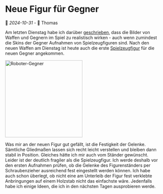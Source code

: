 # Neue Figur für Gegner

📅 *2024-10-31* - 🧔 Thomas

Am letzten Dienstag habe ich darüber [geschrieben](2024-10-22.md), dass die Bilder von Waffen und Gegnern im Spiel zu realistisch wirken - auch wenn zumindest die Skins der Gegner Aufnahmen von Spielzeugfiguren sind. Nach den neuen Waffen am Dienstag ist heute auch die erste <a href="https://amzn.eu/d/dkCpgA4" target="_blank">Spielzeugfigur</a> für die neuen Gegner angekommen.

<div class="pswp-gallery pswp-gallery--single-column" id="gallery-20241031">  
  <a href="/de/media/blog/2024-10-31/2024-10-31.jpg" 
    data-pswp-width="900" 
    data-pswp-height="1200" 
    target="_blank">
    <img src="/de/media/blog/2024-10-31/2024-10-31-small.jpg" alt="Roboter-Gegner" style="width: 250px" title="Roboter-Gegner"/>
  </a>
</div>

<link rel="stylesheet" href="/de/assets/css/photoswipe.css">

<script type="module">
    import PhotoSwipeLightbox from '/de/assets/js/photoswipe-lightbox.esm.js';
    new PhotoSwipeLightbox({
      gallery: '#gallery-20241031',
      children: 'a',
      pswpModule: () => import('/de/assets/js/photoswipe.esm.js')
    }).init();    
</script>

Was mir an der neuen Figur gut gefällt, ist die Festigkeit der Gelenke. Sämtliche Gliedmaßen lassen sich recht leicht verstellen und bleiben dann stabil in Position. Gleiches hätte ich mir auch vom Ständer gewünscht. Leider ist der deutlich fragiler als die Spielzeugfigur. Ich werde deshalb vor den ersten Aufnahmen prüfen, ob die Gelenke des Figurenständers per Schraubenzieher ausreichend fest eingestellt werden können. Ich habe auch schon überlegt, ob nicht eine am Unterleib der Figur fest verklebte Anbringungen auf einem Holzstab nicht das einfachste wäre. Jedenfalls habe ich einige Ideen, die ich in den nächsten Tagen ausprobieren werde.


